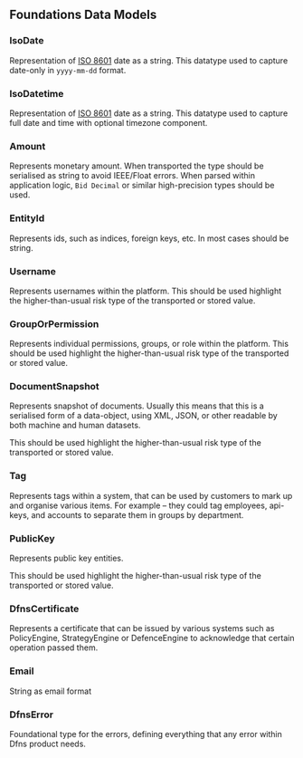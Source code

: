 
## Foundations Data Models   



### IsoDate
Representation of [ISO 8601](https://en.wikipedia.org/wiki/ISO_8601) date as a string. This datatype used to capture date-only in `yyyy-mm-dd` format. 
    

### IsoDatetime
Representation of [ISO 8601](https://en.wikipedia.org/wiki/ISO_8601) date as a string. This datatype used to capture full date and time with optional timezone component. 
    

### Amount
Represents monetary amount. When transported  the type should be serialised as string to avoid IEEE/Float errors. When parsed within application logic, `Bid Decimal` or similar high-precision types should be used. 
    

### EntityId
Represents ids, such as indices, foreign keys, etc. In most cases should be string. 
    

### Username
Represents usernames within the platform. This should be used highlight the higher-than-usual risk type of the transported or stored value. 
    

### GroupOrPermission
Represents individual permissions, groups, or role within the platform. This should be used highlight the higher-than-usual risk type of the transported or stored value. 
    

### DocumentSnapshot
Represents snapshot of documents. Usually this means that this is a serialised form of a data-object, using XML, JSON, or other readable by both machine and human datasets.

This should be used highlight the higher-than-usual risk type of the transported or stored value.
 
    

### Tag
Represents tags within a system, that can be used by customers to mark up and organise various items. For example – they could tag employees, api-keys, and accounts to separate them in groups by department. 
    

### PublicKey
Represents public key entities.

This should be used highlight the higher-than-usual risk type of the transported or stored value.
 
    

### DfnsCertificate
Represents a certificate that can be issued by various systems such as PolicyEngine, StrategyEngine or DefenceEngine to acknowledge that certain operation passed them.
 
    

### Email
String as email format 
    

### DfnsError
Foundational type for the errors, defining everything that any error within Dfns product needs. 
    
